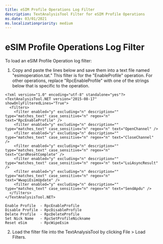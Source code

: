 ```yaml
---
title: eSIM Profile Operations Log Filter
description: TextAnalysisTool Filter for eSIM Profile Operations
ms.date: 03/01/2021
ms.localizationpriority: medium
---
```


# eSIM Profile Operations Log Filter

To load an eSIM Profile Operation log filter:

1. Copy and paste the lines below and save them into a text file named "esimoperation.tat." This filter is for the "EnableProfile" operation. For other operations, replace "RpcEnableProfile" with one of the strings below that is specific to the operation.

```
<?xml version="1.0" encoding="utf-8" standalone="yes"?>
<TextAnalysisTool.NET version="2015-08-17" showOnlyFilteredLines="True">
  <filters>
    <filter enabled="y" excluding="n" description="" type="matches_text" case_sensitive="n" regex="n" text="RpcEnableProfile" />
    <filter enabled="y" excluding="n" description="" type="matches_text" case_sensitive="n" regex="n" text="OpenChannel" />
    <filter enabled="y" excluding="n" description="" type="matches_text" case_sensitive="n" regex="n" text="CloseChannel" />
    <filter enabled="y" excluding="n" description="" type="matches_text" case_sensitive="n" regex="n" text="CardResetComplete" />
    <filter enabled="y" excluding="n" description="" type="matches_text" case_sensitive="n" regex="n" text="LuiAsyncResult" />
    <filter enabled="y" excluding="n" description="" type="matches_text" case_sensitive="n" regex="n" text="WwapiEsimUpdate" />
    <filter enabled="y" excluding="n" description="" type="matches_text" case_sensitive="n" regex="n" text="SendApdu" />
  </filters>
</TextAnalysisTool.NET>
``` 

```
Enable Profile  - RpcEnableProfile
Disable Profile - RpcDisableProfile
Delete Profile  - RpcDeleteProfile
Set Nick Name   - RpcSetProfileNickname
Reset eSim      - RpcWipeEsim
```

2. Load the filter file into the TextAnalysisTool by clicking File > Load Filters. 

